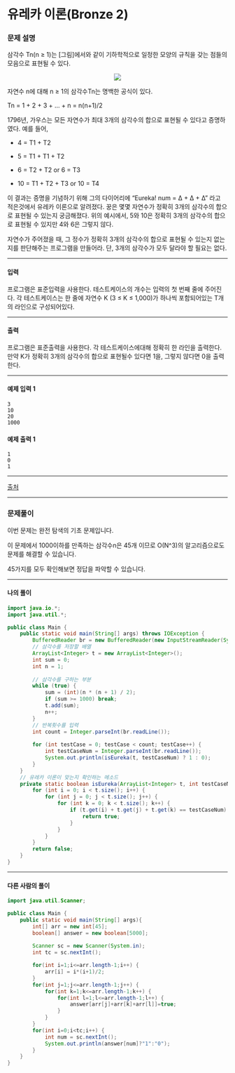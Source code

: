 # 유레카 이론(Bronze 2)

### 문제 설명

삼각수 Tn(n ≥ 1)는 [그림]에서와 같이 기하학적으로 일정한 모양의 규칙을 갖는 점들의 모음으로 표현될 수 있다.

<p align="center">
    <img src="https://onlinejudgeimages.s3-ap-northeast-1.amazonaws.com/upload/images2/eureka.png">
</p>

자연수 n에 대해 n ≥ 1의 삼각수Tn는 명백한 공식이 있다.   

Tn = 1 + 2 + 3 + ... + n = n(n+1)/2   

1796년, 가우스는 모든 자연수가 최대 3개의 삼각수의 합으로 표현될 수 있다고 증명하였다. 예를 들어,   

* 4 = T1 + T2

* 5 = T1 + T1 + T2

* 6 = T2 + T2 or 6 = T3

* 10 = T1 + T2 + T3 or 10 = T4

이 결과는 증명을 기념하기 위해 그의 다이어리에 “Eureka! num = Δ + Δ + Δ” 라고 적은것에서 유레카 이론으로 알려졌다. 꿍은 몇몇 자연수가 정확히 3개의 삼각수의 합으로 표현될 수 있는지 궁금해졌다. 위의 예시에서, 5와 10은 정확히 3개의 삼각수의 합으로 표현될 수 있지만 4와 6은 그렇지 않다.   

자연수가 주어졌을 때, 그 정수가 정확히 3개의 삼각수의 합으로 표현될 수 있는지 없는지를 판단해주는 프로그램을 만들어라. 단, 3개의 삼각수가 모두 달라야 할 필요는 없다.   

---

#### 입력

프로그램은 표준입력을 사용한다. 테스트케이스의 개수는 입력의 첫 번째 줄에 주어진다. 각 테스트케이스는 한 줄에 자연수 K (3 ≤ K ≤ 1,000)가 하나씩 포함되어있는 T개의 라인으로 구성되어있다.

---

#### 출력

프로그램은 표준출력을 사용한다. 각 테스트케이스에대해 정확히 한 라인을 출력한다. 만약 K가 정확히 3개의 삼각수의 합으로 표현될수 있다면 1을, 그렇지 않다면 0을 출력한다.

---
#### 예제 입력 1

~~~
3
10
20
1000
~~~

#### 예제 출력 1

~~~
1
0
1
~~~

---

[출처](https://www.acmicpc.net/problem/10448)

---

### 문제풀이

이번 문제는 완전 탐색의 기초 문제입니다.   

이 문제에서 1000이하를 만족하는 삼각수n은 45개 이므로 O(N^3)의 알고리즘으로도 문제를 해결할 수 있습니다.   

45가지를 모두 확인해보면 정답을 파악할 수 있습니다.   

---

#### 나의 풀이

~~~java
import java.io.*;
import java.util.*;

public class Main {
    public static void main(String[] args) throws IOException {
    	BufferedReader br = new BufferedReader(new InputStreamReader(System.in));
    	// 삼각수를 저장할 배열
    	ArrayList<Integer> t = new ArrayList<Integer>();
    	int sum = 0;
    	int n = 1;
    	
        // 삼각수를 구하는 부분
    	while (true) {
    		sum = (int)(n * (n + 1) / 2);
    		if (sum >= 1000) break;
    		t.add(sum);
    		n++;
    	}
        // 반복횟수를 입력
    	int count = Integer.parseInt(br.readLine());
    	
    	for (int testCase = 0; testCase < count; testCase++) {
    		int testCaseNum = Integer.parseInt(br.readLine());
    		System.out.println(isEureka(t, testCaseNum) ? 1 : 0);
    	}
    }
    // 유레카 이론이 맞는지 확인하는 메소드
    private static boolean isEureka(ArrayList<Integer> t, int testCaseNum) {
    	for (int i = 0; i < t.size(); i++) {
    		for (int j = 0; j < t.size(); j++) {
    			for (int k = 0; k < t.size(); k++) {
    				if (t.get(i) + t.get(j) + t.get(k) == testCaseNum) {
    					return true;
    				}
    			}
    		}
    	}
    	return false;
    }
}
~~~

---

#### 다른 사람의 풀이

~~~java
import java.util.Scanner;

public class Main {
	public static void main(String[] args){
		int[] arr = new int[45];
		boolean[] answer = new boolean[5000];
		
		Scanner sc = new Scanner(System.in);
		int tc = sc.nextInt();			

		for(int i=1;i<=arr.length-1;i++) {
			arr[i] = i*(i+1)/2;
		}
		for(int j=1;j<=arr.length-1;j++) {
			for(int k=1;k<=arr.length-1;k++) {
				for(int l=1;l<=arr.length-1;l++) {
					answer[arr[j]+arr[k]+arr[l]]=true;
				}
			}
		}
		for(int i=0;i<tc;i++) {
			int num = sc.nextInt();
			System.out.println(answer[num]?"1":"0");
		}
	}
}
~~~
